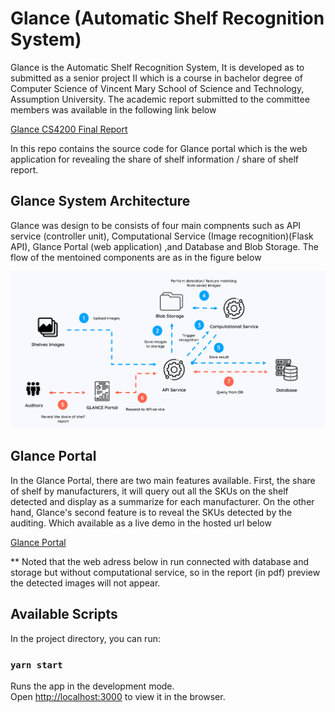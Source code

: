 # Glance (Automatic Shelf Recognition System)

Glance is the Automatic Shelf Recognition System, It is developed as to submitted as a senior project II which is a course in bachelor degree of Computer Science of Vincent Mary School of Science and Technology, Assumption University.
The academic report submitted to the committee members was available in the following link below

[Glance CS4200 Final Report](https://assumptionuniversity-my.sharepoint.com/:b:/g/personal/u6013732_au_edu/EZayC-gq_ohEjRukGuRUThQBIqh-5ogo8CBa3qwotHCXyg?e=M7E8AD) 


In this repo contains the source code for Glance portal which is the web application for revealing the share of shelf information / share of shelf report.

## Glance System Architecture

Glance was design to be consists of four main compnents such as API service (controller unit), Computational Service (Image recognition)(Flask API), Glance Portal (web application) ,and Database and Blob Storage. The flow of the mentoined components are as in the figure below

![Glance System Architecture](https://github.com/gridK/glance-portal/blob/main/public/img/System_Architecture_glance.png)

## Glance Portal 

In the Glance Portal, there are two main features available. First, the share of shelf by manufacturers, it will query out all the SKUs on the shelf detected and display as a summarize for each manufacturer. On the other hand, Glance's second feature is to reveal the SKUs detected by the auditing.
Which available as a live demo in the hosted url below

[Glance Portal](https://glance-portal.web.app/)

** Noted that the web adress below in run connected with database and storage but without computational service, so in the report (in pdf) preview the detected images will not appear.

## Available Scripts
In the project directory, you can run:

### `yarn start`

Runs the app in the development mode.\
Open [http://localhost:3000](http://localhost:3000) to view it in the browser.
